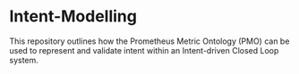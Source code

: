 # Intent-Modelling
This repository outlines how the Prometheus Metric Ontology (PMO) can be used to represent and validate intent within an Intent-driven Closed Loop system.

